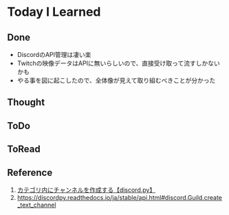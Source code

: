 # Today I Learned

## Done
- DiscordのAPI管理は凄い楽
- Twitchの映像データはAPIに無いらしいので、直接受け取って流すしかないかも
- やる事を図に起こしたので、全体像が見えて取り組むべきことが分かった

## Thought

## ToDo

## ToRead

## Reference
1. [カテゴリ内にチャンネルを作成する【discord.py】](https://discordbot.jp/blog/12/)
2. https://discordpy.readthedocs.io/ja/stable/api.html#discord.Guild.create_text_channel
